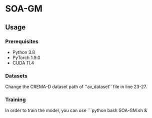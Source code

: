 # SOA-GM
## Usage
### Prerequisites
- Python 3.8
- PyTorch 1.9.0
- CUDA 11.4

### Datasets
Change the CREMA-D dataset path of ''av_dataset'' file in line 23-27. 

### Training
In order to train the model, you can use  ```python
bash SOA-GM.sh &
 ``` in the terminal.
